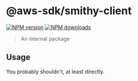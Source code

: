 # @aws-sdk/smithy-client

[![NPM version](https://img.shields.io/npm/v/@aws-sdk/smithy-client/rc.svg)](https://www.npmjs.com/package/@aws-sdk/smithy-client)
[![NPM downloads](https://img.shields.io/npm/dm/@aws-sdk/smithy-client.svg)](https://www.npmjs.com/package/@aws-sdk/smithy-client)

> An internal package

## Usage

You probably shouldn't, at least directly.
